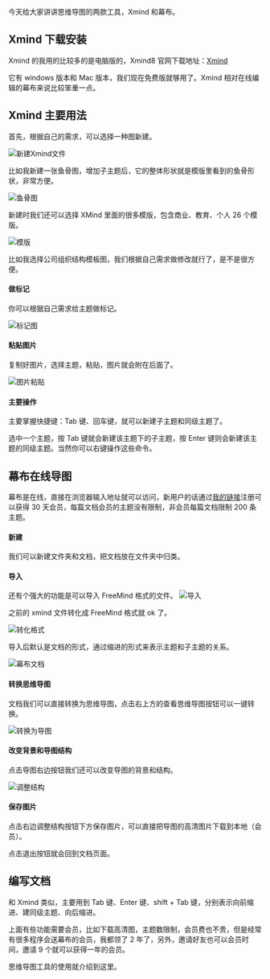 今天给大家讲讲思维导图的两款工具，Xmind 和幕布。

## Xmind 下载安装
Xmind 的我用的比较多的是电脑版的，Xmind8 官网下载地址：[Xmind](https://www.xmind.cn/xmind8-pro/)

它有 windows 版本和 Mac 版本，我们现在免费版就够用了。Xmind 相对在线编辑的幕布来说比较笨重一点。

## Xmind 主要用法

首先，根据自己的需求，可以选择一种图新建。

![新建Xmind文件](https://github.com/Brucepk/GitHub_Photos/blob/master/%E6%96%B0%E5%BB%BAXmind.png)


比如我新建一张鱼骨图，增加子主题后，它的整体形状就是模版里看到的鱼骨形状，非常方便。

![鱼骨图](https://github.com/Brucepk/GitHub_Photos/blob/master/鱼骨图.png)

新建时我们还可以选择 XMind 里面的很多模版，包含商业、教育、个人 26 个模版。

![模版](https://github.com/Brucepk/GitHub_Photos/blob/master/模版.png)

比如我选择公司组织结构模板图，我们根据自己需求做修改就行了，是不是很方便。

#### 做标记

你可以根据自己需求给主题做标记。

![标记图](https://github.com/Brucepk/GitHub_Photos/blob/master/做标记.png)

#### 粘贴图片

复制好图片，选择主题，粘贴，图片就会附在后面了。

![图片粘贴](https://github.com/Brucepk/GitHub_Photos/blob/master/图片粘贴.png)

#### 主要操作
主要掌握快捷键：Tab 键、回车键，就可以新建子主题和同级主题了。

选中一个主题，按 Tab 键就会新建该主题下的子主题，按 Enter 键则会新建该主题的同级主题。当然你可以右键操作这些命令。

## 幕布在线导图

幕布是在线，直接在浏览器输入地址就可以访问，新用户的话通过[我的链接](https://mubu.com/inv/1628860)注册可以获得 30 天会员，每篇文档会员的主题没有限制，非会员每篇文档限制 200 条主题。

#### 新建

我们可以新建文件夹和文档，把文档放在文件夹中归类。

#### 导入
还有个强大的功能是可以导入 FreeMind 格式的文件。
![导入](https://github.com/Brucepk/GitHub_Photos/blob/master/导入.png)

之前的 xmind 文件转化成 FreeMind 格式就 ok 了。

![转化格式](https://github.com/Brucepk/GitHub_Photos/blob/master/转化格式.png)

导入后默认是文档的形式，通过缩进的形式来表示主题和子主题的关系。

![幕布文档](https://github.com/Brucepk/GitHub_Photos/blob/master/幕布文档.png)

#### 转换思维导图

文档我们可以直接转换为思维导图，点击右上方的查看思维导图按钮可以一键转换。

![转换为导图](https://github.com/Brucepk/GitHub_Photos/blob/master/转换为导图.png)

#### 改变背景和导图结构
点击导图右边按钮我们还可以改变导图的背景和结构。

![调整结构](https://github.com/Brucepk/GitHub_Photos/blob/master/调整结构.png)

#### 保存图片
点击右边调整结构按钮下方保存图片，可以直接把导图的高清图片下载到本地（会员）。

点击退出按钮就会回到文档页面。

## 编写文档
和 Xmind 类似，主要用到 Tab 键、Enter 键、shift + Tab 键，分别表示向前缩进、建同级主题、向后缩进。

上面有些功能需要会员，比如下载高清图，主题数限制，会员费也不贵，但是经常有很多程序会送幕布的会员，我都领了 2 年了，另外，邀请好友也可以会员时间，邀请 9 个就可以获得一年的会员。

思维导图工具的使用就介绍到这里。